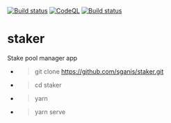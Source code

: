 [![Build status](https://github.com/sganis/staker/actions/workflows/ci.yml/badge.svg)](https://github.com/sganis/staker/actions/workflows/ci.yml)
[![CodeQL](https://github.com/sganis/staker/actions/workflows/codeql-analysis.yml/badge.svg)](https://github.com/sganis/staker/actions/workflows/codeql-analysis.yml)
[![Build status](https://ci.appveyor.com/api/projects/status/axv0mqmceuw4uijb?svg=true)](https://ci.appveyor.com/project/sganis/staker)

# staker

Stake pool manager app

- > git clone https://github.com/sganis/staker.git
- > cd staker
- > yarn
- > yarn serve
